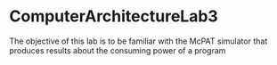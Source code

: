 # ComputerArchitectureLab3
The objective of this lab is to be familiar with the McPAT simulator that produces results about the consuming power of a program
